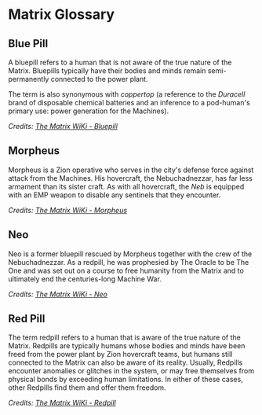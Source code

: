 # Matrix Glossary

## Blue Pill

A bluepill refers to a human that is not aware of the true nature of the Matrix. Bluepills typically have their bodies and minds remain semi-permanently connected to the power plant.

The term is also synonymous with _coppertop_ (a reference to the _Duracell_ brand of disposable chemical batteries and an inference to a pod-human's primary use: power generation for the Machines).

_Credits: [The Matrix WiKi - Bluepill](https://matrix.fandom.com/wiki/Bluepill)_

## Morpheus

Morpheus is a Zion operative who serves in the city's defense force against attack from the Machines. His hovercraft, the Nebuchadnezzar, has far less armament than its sister craft. As with all hovercraft, the _Neb_ is equipped with an EMP weapon to disable any sentinels that they encounter.

_Credits: [The Matrix WiKi - Morpheus](https://matrix.fandom.com/wiki/Morpheus)_

## Neo

Neo is a former bluepill rescued by Morpheus together with the crew of the Nebuchadnezzar. As a redpill, he was prophesied by The Oracle to be The One and was set out on a course to free humanity from the Matrix and to ultimately end the centuries-long Machine War.

_Credits: [The Matrix WiKi - Neo](https://matrix.fandom.com/wiki/Neo)_

## Red Pill

The term redpill refers to a human that is aware of the true nature of the Matrix. Redpills are typically humans whose bodies and minds have been freed from the power plant by Zion hovercraft teams, but humans still connected to the Matrix can also be aware of its reality. Usually, Redpills encounter anomalies or glitches in the system, or may free themselves from physical bonds by exceeding human limitations. In either of these cases, other Redpills find them and offer them freedom.

_Credits: [The Matrix WiKi - Redpill](https://matrix.fandom.com/wiki/Redpill)_
